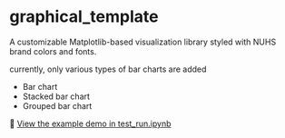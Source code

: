 # graphical_template
A customizable Matplotlib-based visualization library styled with NUHS brand colors and fonts.

currently, only various types of bar charts are added
- Bar chart
- Stacked bar chart
- Grouped bar chart

📓 [View the example demo in test_run.ipynb](test_run.ipynb)
